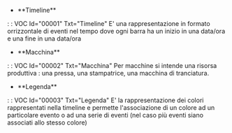 - \*\*Timeline\*\*

 :  : VOC Id="00001" Txt="Timeline"
E' una rappresentazione in formato orrizzontale di eventi nel tempo dove ogni barra ha un inizio in una data/ora e una fine in una data/ora

- \*\*Macchina\*\*

 :  : VOC Id="00002" Txt="Macchina"
Per macchine si intende una risorsa produttiva :  una pressa, una stampatrice, una macchina di tranciatura.

- \*\*Legenda\*\*

 :  : VOC Id="00003" Txt="Legenda"
E' la rappresentazione dei colori rappresentati nella timeline e permette l'associazione di un colore ad un particolare evento o ad una serie di eventi (nel caso più eventi siano associati allo stesso colore)
